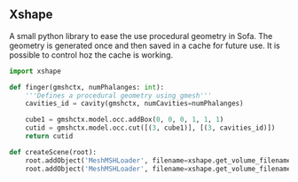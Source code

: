 Xshape 
------

A small python library to ease the use procedural geometry in Sofa. The geometry is generated once
and then saved in a cache for future use. It is possible to control hoz the cache is working.

```python
import xshape

def finger(gmshctx, numPhalanges: int):
    '''Defines a procedural geometry using gmesh'''  
    cavities_id = cavity(gmshctx, numCavities=numPhalanges)

    cube1 = gmshctx.model.occ.addBox(0, 0, 0, 1, 1, 1)
    cutid = gmshctx.model.occ.cut([(3, cube1)], [(3, cavities_id)])
    return cutid

def createScene(root):
    root.addObject('MeshMSHLoader', filename=xshape.get_volume_filename(cavity, numCavities=1) )
    root.addObject('MeshMSHLoader', filename=xshape.get_volume_filename(cavity, numCavities=2) )
```
